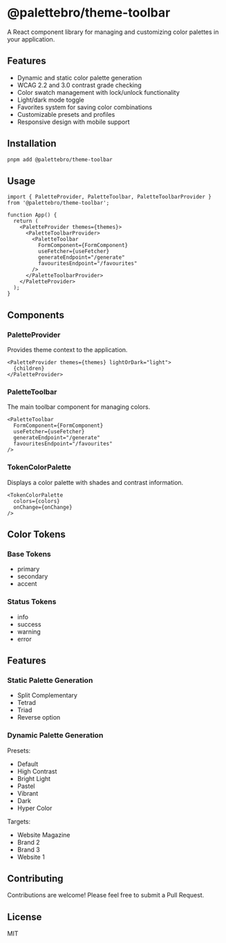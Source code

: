 # @palettebro/theme-toolbar

A React component library for managing and customizing color palettes in your application.

## Features

- Dynamic and static color palette generation
- WCAG 2.2 and 3.0 contrast grade checking
- Color swatch management with lock/unlock functionality
- Light/dark mode toggle
- Favorites system for saving color combinations
- Customizable presets and profiles
- Responsive design with mobile support

## Installation

```bash
pnpm add @palettebro/theme-toolbar
```

## Usage

```tsx
import { PaletteProvider, PaletteToolbar, PaletteToolbarProvider } from '@palettebro/theme-toolbar';

function App() {
  return (
    <PaletteProvider themes={themes}>
      <PaletteToolbarProvider>
        <PaletteToolbar
          FormComponent={FormComponent}
          useFetcher={useFetcher}
          generateEndpoint="/generate"
          favouritesEndpoint="/favourites"
        />
      </PaletteToolbarProvider>
    </PaletteProvider>
  );
}
```

## Components

### PaletteProvider

Provides theme context to the application.

```tsx
<PaletteProvider themes={themes} lightOrDark="light">
  {children}
</PaletteProvider>
```

### PaletteToolbar

The main toolbar component for managing colors.

```tsx
<PaletteToolbar
  FormComponent={FormComponent}
  useFetcher={useFetcher}
  generateEndpoint="/generate"
  favouritesEndpoint="/favourites"
/>
```

### TokenColorPalette

Displays a color palette with shades and contrast information.

```tsx
<TokenColorPalette
  colors={colors}
  onChange={onChange}
/>
```

## Color Tokens

### Base Tokens
- primary
- secondary
- accent

### Status Tokens
- info
- success
- warning
- error

## Features

### Static Palette Generation
- Split Complementary
- Tetrad
- Triad
- Reverse option

### Dynamic Palette Generation
Presets:
- Default
- High Contrast
- Bright Light
- Pastel
- Vibrant
- Dark
- Hyper Color

Targets:
- Website Magazine
- Brand 2
- Brand 3
- Website 1

## Contributing

Contributions are welcome! Please feel free to submit a Pull Request.

## License

MIT